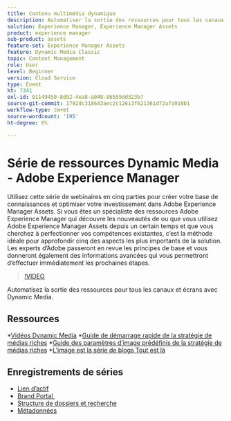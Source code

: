 ```yaml
---
title: Contenu multimédia dynamique
description: Automatiser la sortie des ressources pour tous les canaux et écrans
solution: Experience Manager, Experience Manager Assets
product: experience manager
sub-product: assets
feature-set: Experience Manager Assets
feature: Dynamic Media Classic
topic: Content Management
role: User
level: Beginner
version: Cloud Service
type: Event
kt: 7341
exl-id: 01149450-8d92-4ea8-a048-86559dd323b7
source-git-commit: 1792dc318643aec2c12613f621361d72a7a918b1
workflow-type: tm+mt
source-wordcount: '195'
ht-degree: 6%

---
```


# Série de ressources Dynamic Media - Adobe Experience Manager

Utilisez cette série de webinaires en cinq parties pour créer votre base de connaissances et optimiser votre investissement dans Adobe Experience Manager Assets. Si vous êtes un spécialiste des ressources Adobe Experience Manager qui découvre les nouveautés de ou que vous utilisez Adobe Experience Manager Assets depuis un certain temps et que vous cherchez à perfectionner vos compétences existantes, c’est la méthode idéale pour approfondir cinq des aspects les plus importants de la solution. Les experts d’Adobe passeront en revue les principes de base et vous donneront également des informations avancées qui vous permettront d’effectuer immédiatement les prochaines étapes.

>[!VIDEO](https://video.tv.adobe.com/v/332132/?quality=12&learn=on&hidetitle=true)

Automatisez la sortie des ressources pour tous les canaux et écrans avec Dynamic Media.

## Ressources

*[Vidéos Dynamic Media](https://experienceleague.adobe.com/docs/experience-manager-learn/assets/dynamic-media/dynamic-media-overview-feature-video-use.html#dynamic-media)
*[Guide de démarrage rapide de la stratégie de médias riches](https://www.adobe.com/content/dam/www/us/en/experience-manager/pdfs/dynamic-media-kickstart-guide-2019.pdf)
*[Guide des paramètres d’image prédéfinis de la stratégie de médias riches](https://www.adobe.com/content/dam/www/us/en/experience-manager/pdfs/dynamic-media-image-preset-guide.pdf)
*[L&#39;image est la série de blogs Tout est là](https://business.adobe.com/blog/basics/image-is-everything-part-1-has-your-rich-media-strategy-expired)

## Enregistrements de séries

* [Lien d’actif](asset-link.md)
* [Brand Portal ](brand-portal.md)
* [Structure de dossiers et recherche](folder-structure-search.md)
* [Métadonnées](metadata.md)
